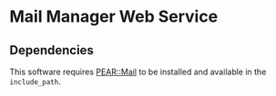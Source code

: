 Mail Manager Web Service
========================

Dependencies
------------

This software requires [PEAR::Mail](http://pear.php.net/package/Mail) to be installed and available in the `include_path`.
